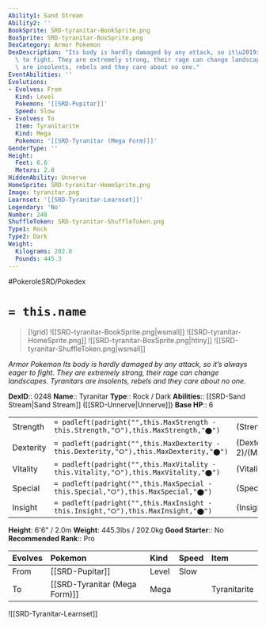 ```yaml
---
Ability1: Sand Stream
Ability2: ''
BookSprite: SRD-tyranitar-BookSprite.png
BoxSprite: SRD-tyranitar-BoxSprite.png
DexCategory: Armor Pokemon
DexDescription: "Its body is hardly damaged by any attack, so it\u2019s always eager\
  \ to fight. They are extremely strong, their rage can change landscapes. Tyranitars\
  \ are insolents, rebels and they care about no one."
EventAbilities: ''
Evolutions:
- Evolves: From
  Kind: Level
  Pokemon: '[[SRD-Pupitar]]'
  Speed: Slow
- Evolves: To
  Item: Tyranitarite
  Kind: Mega
  Pokemon: '[[SRD-Tyranitar (Mega Form)]]'
GenderType: ''
Height:
  Feet: 6.6
  Meters: 2.0
HiddenAbility: Unnerve
HomeSprite: SRD-tyranitar-HomeSprite.png
Image: tyranitar.png
Learnset: '[[SRD-Tyranitar-Learnset]]'
Legendary: 'No'
Number: 248
ShuffleToken: SRD-tyranitar-ShuffleToken.png
Type1: Rock
Type2: Dark
Weight:
  Kilograms: 202.0
  Pounds: 445.3
---
```


#PokeroleSRD/Pokedex

# `= this.name`

> [!grid]
> ![[SRD-tyranitar-BookSprite.png|wsmall]]
> ![[SRD-tyranitar-HomeSprite.png]]
> ![[SRD-tyranitar-BoxSprite.png|htiny]]
> ![[SRD-tyranitar-ShuffleToken.png|wsmall]]


*Armor Pokemon*
*Its body is hardly damaged by any attack, so it’s always eager to fight. They are extremely strong, their rage can change landscapes. Tyranitars are insolents, rebels and they care about no one.*

**DexID**:: 0248
**Name**:: Tyranitar
**Type**:: Rock / Dark
**Abilities**:: [[SRD-Sand Stream|Sand Stream]] ([[SRD-Unnerve|Unnerve]])
**Base HP**:: 6

|           |                                                                                        |                                          |
| --------- | -------------------------------------------------------------------------------------- | ---------------------------------------- |
| Strength  | `= padleft(padright("",this.MaxStrength - this.Strength,"⭘"),this.MaxStrength,"⬤")`    | (Strength::3)/(MaxStrength::7)   |
| Dexterity | `= padleft(padright("",this.MaxDexterity - this.Dexterity,"⭘"),this.MaxDexterity,"⬤")` | (Dexterity:: 2)/(MaxDexterity::5) |
| Vitality  | `= padleft(padright("",this.MaxVitality - this.Vitality,"⭘"),this.MaxVitality,"⬤")`    | (Vitality::3)/(MaxVitality::6)   |
| Special   | `= padleft(padright("",this.MaxSpecial - this.Special,"⭘"),this.MaxSpecial,"⬤")`       | (Special::3)/(MaxSpecial::6)     |
| Insight   | `= padleft(padright("",this.MaxInsight - this.Insight,"⭘"),this.MaxInsight,"⬤")`       | (Insight::3)/(MaxInsight::6)     |

**Height**: 6'6" / 2.0m
**Weight**: 445.3lbs / 202.0kg
**Good Starter**:: No
**Recommended Rank**:: Pro

| Evolves   | Pokemon                       | Kind   | Speed   | Item         |
|:----------|:------------------------------|:-------|:--------|:-------------|
| From      | [[SRD-Pupitar]]               | Level  | Slow    |              |
| To        | [[SRD-Tyranitar (Mega Form)]] | Mega   |         | Tyranitarite |

![[SRD-Tyranitar-Learnset]]